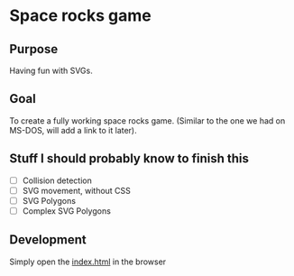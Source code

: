 # Space rocks game

## Purpose
Having fun with SVGs. 

## Goal
To create a fully working space rocks game. (Similar to the one we had on MS-DOS, will add a link to it later).

## Stuff I should probably know to finish this

- [ ] Collision detection
- [ ] SVG movement, without CSS
- [ ] SVG Polygons
- [ ] Complex SVG Polygons

## Development

Simply open the [index.html](./index.html) in the browser

